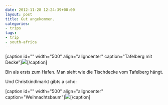 ```yaml
---
date: 2012-11-28 12:24:39+00:00
layout: post
title: Gut angekommen.
categories:
- trips
tags:
- trip
- south-africa
---
```


[caption id="" width="500" align="aligncenter" caption="Tafelberg mit Decke"][![](http://clemi.ag3r.at/wp-content/uploads/2012/11/wpid-Photo-28.11.2012-14161.jpg)](http://clemi.ag3r.at/wp-content/uploads/2012/11/wpid-Photo-28.11.2012-14161.jpg)[/caption]



Bin als ersts zum Hafen. Man sieht wie die Tischdecke vom Tafelberg hängt.


<!-- more -->




Und Christkindlmarkt gibts a scho:



[caption id="" width="500" align="aligncenter" caption="Weihnachtsbaum"][![](http://clemi.ag3r.at/wp-content/uploads/2012/11/wpid-Photo-28.11.2012-14162.jpg)](http://clemi.ag3r.at/wp-content/uploads/2012/11/wpid-Photo-28.11.2012-14162.jpg)[/caption]
